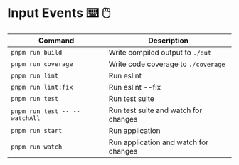 # Input Events ⌨️ 🖱️

| Command                       | Description                           |
|-------------------------------|---------------------------------------|
| `pnpm run build`              | Write compiled output to `./out`      |
| `pnpm run coverage`           | Write code coverage to `./coverage`   |
| `pnpm run lint`               | Run eslint                            |
| `pnpm run lint:fix`           | Run eslint --fix                      |
| `pnpm run test`               | Run test suite                        |
| `pnpm run test -- --watchAll` | Run test suite and watch for changes  |
| `pnpm run start`              | Run application                       |
| `pnpm run watch`              | Run application and watch for changes |
